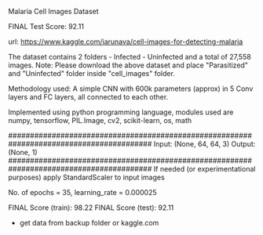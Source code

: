 Malaria Cell Images Dataset

FINAL Test Score: 92.11

url: https://www.kaggle.com/iarunava/cell-images-for-detecting-malaria

The dataset contains 2 folders - Infected - Uninfected and a total of 27,558 images.
Note: Please download the above dataset and place "Parasitized" and "Uninfected" folder inside "cell_images" folder.

Methodology used: A simple CNN with 600k parameters (approx) in 5 Conv layers and FC layers, all connected to each other.

Implemented using python programming language, modules used are numpy, tensorflow, PIL.Image, cv2, scikit-learn, os, math

#########################################################################################
Input: (None, 64, 64, 3)
Output: (None, 1)
#########################################################################################
If needed (or experimentational purposes) apply StandardScaler to input images

No. of epochs = 35, learning_rate = 0.000025

FINAL Score (train): 98.22
FINAL Score (test): 92.11



* get data from backup folder or kaggle.com